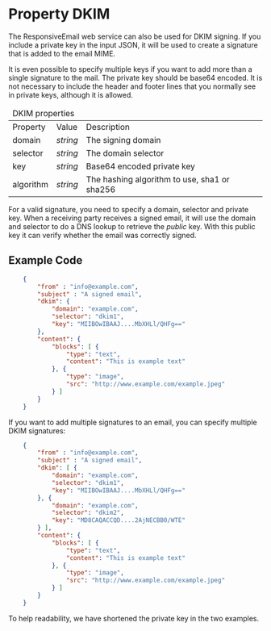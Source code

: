 # Property DKIM

The ResponsiveEmail web service can also be used for DKIM signing. If
you include a private key in the input JSON, it will be used to
create a signature that is added to the email MIME.

It is even possible to specify multiple keys if you want to add more
than a single signature to the mail. The private key should be base64
encoded. It is not necessary to include the header and footer lines 
that you normally see in private keys, although it is allowed.

<table class="info">
    <thead>
        <tr>
            <td colspan="3">DKIM properties</td>
        </tr>
    </thead>
    <tbody>
        <tr class="thead">
            <td>Property</td>
            <td>Value</td>
            <td>Description</td>
        </tr>
        <tr>
            <td>domain</td>
            <td><em>string</em></td>
            <td>The signing domain</td>
        </tr>
        <tr>
            <td>selector</td>
            <td><em>string</em></td>
            <td>The domain selector</td>
        </tr>
        <tr>
            <td>key</td>
            <td><em>string</em></td>
            <td>Base64 encoded private key</td>
        </tr>
        <tr>
            <td>algorithm</td>
            <td><em>string</em></td>
            <td>The hashing algorithm to use, sha1 or sha256</td>
        </tr>
    </tbody>
</table>

For a valid signature, you need to specify a domain, selector and 
private key. When a receiving party receives a signed email, it will
use the domain and selector to do a DNS lookup to retrieve
the _public_ key. With this public key it can verify whether the email
was correctly signed.

## Example Code


````json
    {
        "from" : "info@example.com",
        "subject" : "A signed email",
        "dkim": {
            "domain": "example.com",
            "selector": "dkim1",
            "key": "MIIBOwIBAAJ....MbXHLl/QHFg=="
        },
        "content": {
            "blocks": [ {
                "type": "text",
                "content": "This is example text"
            }, {
                "type": "image",
                "src": "http://www.example.com/example.jpeg"
            } ]
        }
    }
````

If you want to add multiple signatures to an email, you can specify
multiple DKIM signatures:

````json
    {
        "from" : "info@example.com",
        "subject" : "A signed email",
        "dkim": [ {
            "domain": "example.com",
            "selector": "dkim1",
            "key": "MIIBOwIBAAJ....MbXHLl/QHFg=="
        }, {
            "domain": "example.com",
            "selector": "dkim2",
            "key": "MD8CAQACCQD....2AjNECBB0/WTE"
        } ],
        "content": {
            "blocks": [ {
                "type": "text",
                "content": "This is example text"
            }, {
                "type": "image",
                "src": "http://www.example.com/example.jpeg"
            } ]
        }
    }
````

To help readability, we have shortened the private key in the two
examples. 

